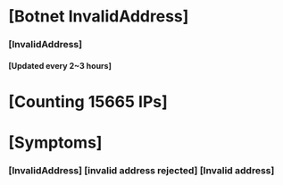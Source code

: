 # [Botnet InvalidAddress]
### [InvalidAddress]
#### [Updated every 2~3 hours]

# [Counting 15665 IPs]

# [Symptoms] 

###   [InvalidAddress] [invalid address rejected] [Invalid address]
